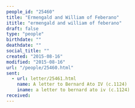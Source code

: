 ```yaml
---
people_id: "25460"
title: "Ermengald and William of Feberano"
ititle: "ermengald and william of feberano"
draft: false
type: "people"
birthdate: ""
deathdate: ""
social_title: ""
created: "2015-08-16"
modified: "2015-08-16"
url: "/people/25460.html"
sent:
  - url: letter/25461.html
    name: A letter to Bernard Ato IV (c.1124)
    iname: a letter to bernard ato iv (c.1124)
received:
---
```

